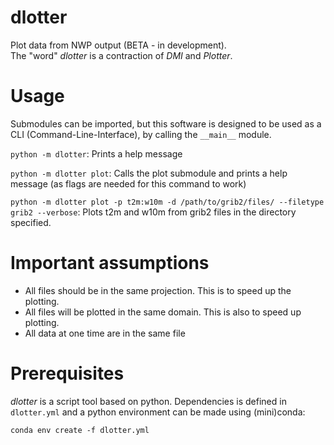 # dlotter
Plot data from NWP output (BETA - in development).\
The "word" *dlotter* is a contraction of *DMI* and *Plotter*.

# Usage
Submodules can be imported, but this software is designed to be used as a CLI (Command-Line-Interface), by calling the `__main__` module.

`python -m dlotter`: Prints a help message

`python -m dlotter plot`: Calls the plot submodule and prints a help message (as flags are needed for this command to work)

`python -m dlotter plot -p t2m:w10m -d /path/to/grib2/files/ --filetype grib2 --verbose`: Plots t2m and w10m from grib2 files in the directory specified.

# Important assumptions
- All files should be in the same projection. This is to speed up the plotting.
- All files will be plotted in the same domain. This is also to speed up plotting.
- All data at one time are in the same file

# Prerequisites
*dlotter* is a script tool based on python. Dependencies is defined in `dlotter.yml` and a python environment can be made using (mini)conda:

`conda env create -f dlotter.yml`